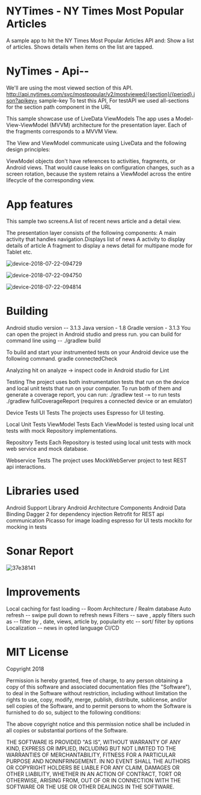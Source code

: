 # NYTimes - NY Times Most Popular Articles

  A sample app to hit the NY Times Most Popular Articles API and:
  Show a list of articles.
  Shows details when items on the list are tapped.

 # NyTimes - Api--

  We'll are using the most viewed section of this API.
  http://api.nytimes.com/svc/mostpopular/v2/mostviewed/{section}/{period}.json?apikey= sample-key To test this API,
  For testAPI we used all-sections for the section path component in the URL

  This sample showcase use of
  LiveData
  ViewModels
  The app uses a Model-View-ViewModel (MVVM) architecture for the presentation layer.
  Each of the fragments corresponds to a MVVM View.

  The View and ViewModel communicate using LiveData and the following design principles:

  ViewModel objects don't have references to activities, fragments, or Android views.
  That would cause leaks on configuration changes, such as a screen rotation,
  because the system retains a ViewModel across the entire lifecycle of the corresponding view.

# App features
  This sample two screens.A list of recent news article and a detail view.

  The presentation layer consists of the following components:
  A main activity that handles navigation.Displays list of news
  A activity to display details of article
  A fragment to display a news detail for multipane mode for Tablet etc.
  
  
  ![device-2018-07-22-094729](https://user-images.githubusercontent.com/9075512/43042270-dd3ec2fe-8d96-11e8-9a1e-a26f212c6352.png)
  
  ![device-2018-07-22-094750](https://user-images.githubusercontent.com/9075512/43042272-df820d3c-8d96-11e8-872b-64ab56f78db0.png)
  
  ![device-2018-07-22-094814](https://user-images.githubusercontent.com/9075512/43042273-e153ab84-8d96-11e8-81e8-af3def266f89.png)


# Building

  Android studio version -- 3.1.3
  Java version - 1.8
  Gradle version - 3.1.3
  You can open the project in Android studio and press run.
  you can build for command line using --
  ./gradlew build

  To build and start your instrumented tests on your Android device use the following command.
  gradle connectedCheck

  Analyzing
  hit on analyze -> inspect code in Android studio for Lint

  Testing
  The project uses both instrumentation tests that run on the device and local unit tests that run on your computer.
  To run both of them and generate a coverage report, you can run:
  ./gradlew test -= to run tests
  ./gradlew fullCoverageReport (requires a connected device or an emulator)

   Device Tests
   UI Tests
   The projects uses Espresso for UI testing.


   Local Unit Tests
   ViewModel Tests
   Each ViewModel is tested using local unit tests with mock Repository implementations.

   Repository Tests
   Each Repository is tested using local unit tests with mock web service and mock database.

   Webservice Tests
   The project uses MockWebServer project to test REST api interactions.

# Libraries used
  Android Support Library
  Android Architecture Components
  Android Data Binding
  Dagger 2 for dependency injection
  Retrofit for REST api communication
  Picasso for image loading
  espresso for UI tests
  mockito for mocking in tests

# Sonar Report

 ![37e38141](https://user-images.githubusercontent.com/9075512/43061104-7e8bda68-8e71-11e8-8903-ad83bb31dfac.PNG)

# Improvements
  Local caching for fast loading -- Room Architecture / Realm database
  Auto refresh -- swipe pull down to refresh news
  Filters -- save , apply filters such as -- filter by , date, views, article by, popularity etc
          -- sort/ filter by options
  Localization -- news in opted language
  CI/CD 
  
  
# MIT License
  Copyright 2018

  Permission is hereby granted, free of charge, to any person obtaining a copy of this software and associated documentation files (the   "Software"), to deal in the Software without restriction, including without limitation the rights to use, copy, modify, merge,
  publish, distribute, sublicense, and/or sell copies of the Software, and to permit persons to whom the Software
  is furnished to do so, subject to the following conditions:

  The above copyright notice and this permission notice shall be included in all copies or substantial portions of the Software.

  THE SOFTWARE IS PROVIDED "AS IS", WITHOUT WARRANTY OF ANY KIND, EXPRESS OR IMPLIED, INCLUDING BUT NOT LIMITED TO THE WARRANTIES OF
  MERCHANTABILITY, FITNESS FOR A PARTICULAR PURPOSE AND NONINFRINGEMENT. IN NO EVENT SHALL THE AUTHORS OR COPYRIGHT HOLDERS BE LIABLE
  FOR ANY CLAIM, DAMAGES OR OTHER LIABILITY, WHETHER IN AN ACTION OF CONTRACT, TORT OR OTHERWISE, ARISING FROM, OUT OF OR IN CONNECTION
  WITH THE SOFTWARE OR THE USE OR OTHER DEALINGS IN THE SOFTWARE.
  






